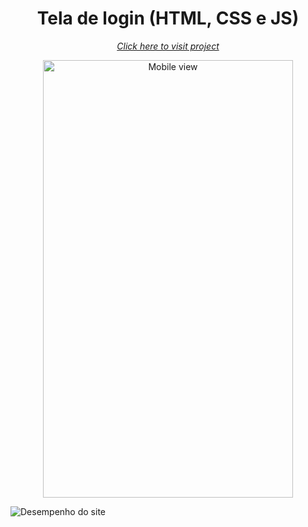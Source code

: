 <!DOCTYPE html>
<html>
  <h1 align="center">Tela de login (HTML, CSS e JS)</h1>
  <p align="center"><em><a href="https://renataverasventurim.github.io/Tela_de_login/">Click here to visit project</em></a></p>
  <p align="center">
  <img src="https://github.com/RenataVerasVenturim/Tela_de_login/assets/129551549/51bf39cc-176b-49c9-85e3-216b365d6be7" alt="Mobile view" height="700px" width="400px">
  </p>
 <p>
   <img src="https://github.com/RenataVerasVenturim/Tela_de_login/assets/129551549/5d021a2d-9728-41b7-b8ee-a2456403202b" alt="Desempenho do site">
</p>

 </p>

</html>
